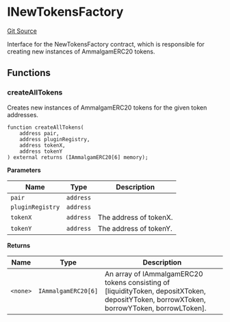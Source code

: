 # INewTokensFactory
[Git Source](https://github.com/Ammalgam-Protocol/core-v1/blob/a26749d2952fb563364ca2f24c7ddd488be0359f/contracts/interfaces/factories/INewTokensFactory.sol)

Interface for the NewTokensFactory contract, which is responsible for creating new instances of AmmalgamERC20 tokens.


## Functions
### createAllTokens

Creates new instances of AmmalgamERC20 tokens for the given token addresses.


```solidity
function createAllTokens(
    address pair,
    address pluginRegistry,
    address tokenX,
    address tokenY
) external returns (IAmmalgamERC20[6] memory);
```
**Parameters**

|Name|Type|Description|
|----|----|-----------|
|`pair`|`address`||
|`pluginRegistry`|`address`||
|`tokenX`|`address`|The address of tokenX.|
|`tokenY`|`address`|The address of tokenY.|

**Returns**

|Name|Type|Description|
|----|----|-----------|
|`<none>`|`IAmmalgamERC20[6]`|An array of IAmmalgamERC20 tokens consisting of [liquidityToken, depositXToken, depositYToken, borrowXToken, borrowYToken, borrowLToken].|


